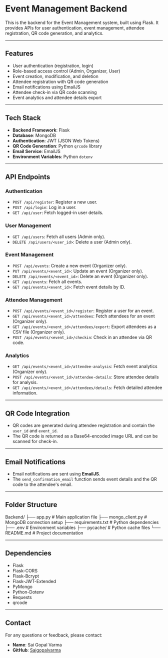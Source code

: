 # Event Management Backend

This is the backend for the Event Management system, built using Flask. It provides APIs for user authentication, event management, attendee registration, QR code generation, and analytics.

---

## Features

- User authentication (registration, login)
- Role-based access control (Admin, Organizer, User)
- Event creation, modification, and deletion
- Attendee registration with QR code generation
- Email notifications using EmailJS
- Attendee check-in via QR code scanning
- Event analytics and attendee details export

---

## Tech Stack

- **Backend Framework**: Flask
- **Database**: MongoDB
- **Authentication**: JWT (JSON Web Tokens)
- **QR Code Generation**: Python `qrcode` library
- **Email Service**: EmailJS
- **Environment Variables**: Python `dotenv`

---

## API Endpoints

### **Authentication**
- `POST /api/register`: Register a new user.
- `POST /api/login`: Log in a user.
- `GET /api/user`: Fetch logged-in user details.

### **User Management**
- `GET /api/users`: Fetch all users (Admin only).
- `DELETE /api/users/<user_id>`: Delete a user (Admin only).

### **Event Management**
- `POST /api/events`: Create a new event (Organizer only).
- `PUT /api/events/<event_id>`: Update an event (Organizer only).
- `DELETE /api/events/<event_id>`: Delete an event (Organizer only).
- `GET /api/events`: Fetch all events.
- `GET /api/events/<event_id>`: Fetch event details by ID.

### **Attendee Management**
- `POST /api/events/<event_id>/register`: Register a user for an event.
- `GET /api/events/<event_id>/attendees`: Fetch attendees for an event (Organizer only).
- `GET /api/events/<event_id>/attendees/export`: Export attendees as a CSV file (Organizer only).
- `POST /api/events/<event_id>/checkin`: Check in an attendee via QR code.

### **Analytics**
- `GET /api/events/<event_id>/attendee-analysis`: Fetch event analytics (Organizer only).
- `POST /api/events/<event_id>/attendee-details`: Store attendee details for analysis.
- `GET /api/events/<event_id>/attendees/details`: Fetch detailed attendee information.

---

## QR Code Integration

- QR codes are generated during attendee registration and contain the `user_id` and `event_id`.
- The QR code is returned as a Base64-encoded image URL and can be scanned for check-in.

---

## Email Notifications

- Email notifications are sent using **EmailJS**.
- The `send_confirmation_email` function sends event details and the QR code to the attendee's email.

---

## Folder Structure
Backend/ ├── app.py # Main application file 
├── mongo_client.py # MongoDB connection setup
├── requirements.txt # Python dependencies 
├── .env # Environment variables
├── pycache/ # Python cache files
└── README.md # Project documentation

---

## Dependencies

- Flask
- Flask-CORS
- Flask-Bcrypt
- Flask-JWT-Extended
- PyMongo
- Python-Dotenv
- Requests
- qrcode

---

## Contact

For any questions or feedback, please contact:
- **Name**: Sai Gopal Varma
- **GitHub**: [Saigopalvarma](https://github.com/Saigopalvarma)
